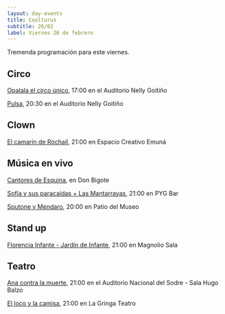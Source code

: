 ```yaml
---
layout: day-events
title: Coolturus
subtitle: 26/02
label: Viernes 26 de febrero
---
```

Tremenda programación para este viernes.

## Circo

[Opalala el circo único](https://www.tickantel.com.uy/inicio/espectaculo/40009534/espectaculo/Opalal%C3%A1%20-%20El%20Circo%20%C3%BAnico?1), 17:00 en el Auditorio Nelly Goitiño

[Pulsa](http://www.auditorionellygoitiño.gub.uy/index.php/programacion/item/pulsa.html), 20:30 en el Auditorio Nelly Goitiño

## Clown

[El camarín de Róchail](https://instagram.com/emuna_espaciocreativo?igshid=19mesfohhei8y), 21:00 en Espacio Creativo Emuná

## Música en vivo

[Cantores de Esquina](https://instagram.com/restaurantedonbigote?igshid=164zq44egnbtq), en Don Bigote

[Sofía y sus paracaídas + Las Mantarrayas](https://instagram.com/pygbar?igshid=v0vxh7zot18p), 21:00 en PYG Bar

[Sputone y Mendaro](https://www.instagram.com/saladelmuseo/), 20:00 en Patio del Museo

## Stand up

[Florencia Infante - Jardín de Infante](https://magnoliosala.uy/evento/jardin-de-infante), 21:00 en Magnolio Sala

## Teatro

[Ana contra la muerte](https://www.tickantel.com.uy/inicio/espectaculo/40009531/espectaculo/Ana%20contra%20la%20muerte?2), 21:00 en el Auditorio Nacional del Sodre - Sala Hugo Balzo

[El loco y la camisa](https://www.instagram.com/lagringateatro/?hl=es), 21:00 en La Gringa Teatro
